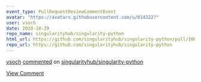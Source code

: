 ```yaml
---
event_type: PullRequestReviewCommentEvent
avatar: "https://avatars.githubusercontent.com/u/814322?"
user: vsoch
date: 2020-10-29
repo_name: singularityhub/singularity-python
html_url: https://github.com/singularityhub/singularity-python/pull/100#discussion_r514380150
repo_url: https://github.com/singularityhub/singularity-python
---
```


<a href='https://github.com/vsoch' target='_blank'>vsoch</a> <a href='https://github.com/singularityhub/singularity-python/pull/100#discussion_r514380150' target='_blank'>commented</a> on <a href='https://github.com/singularityhub/singularity-python' target='_blank'>singularityhub/singularity-python</a>

<a href='https://github.com/singularityhub/singularity-python/pull/100#discussion_r514380150' target='_blank'>View Comment</a>